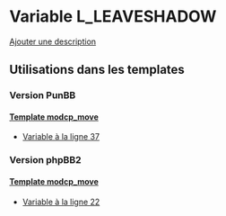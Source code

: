 # Variable L_LEAVESHADOW
[Ajouter une description](https://fa-tvars.appspot.com/var/L_LEAVESHADOW)

## Utilisations dans les templates

### Version PunBB

#### [Template modcp_move](punbb/modcp_move.md)
* [Variable &agrave; la ligne 37](../punbb/modcp_move.tpl#L37)

### Version phpBB2

#### [Template modcp_move](subsilver/modcp_move.md)
* [Variable &agrave; la ligne 22](../subsilver/modcp_move.tpl#L22)